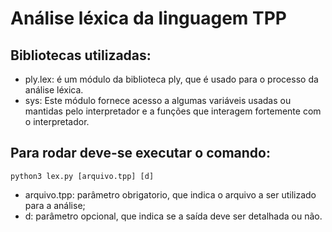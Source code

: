 # Análise léxica da linguagem TPP

## Bibliotecas utilizadas:
- ply.lex: é um módulo da biblioteca ply, que é usado para o processo da análise léxica.
- sys: Este módulo fornece acesso a algumas variáveis usadas ou mantidas pelo interpretador e a funções que interagem fortemente com o interpretador.

## Para rodar deve-se executar o comando:
	python3 lex.py [arquivo.tpp] [d]
- arquivo.tpp: parâmetro obrigatorio, que indica o arquivo a ser utilizado para a análise;
- d: parâmetro opcional, que indica se a saída deve ser detalhada ou não.